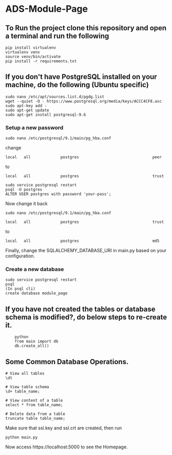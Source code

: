 # ADS-Module-Page

## To Run the project clone this repository and open a terminal and run the following
```
pip install virtualenv
virtualenv venv
source venv/bin/activate
pip install -r requirements.txt
```

## If you don't have PostgreSQL installed on your machine, do the following (Ubuntu specific)
```
sudo nano /etc/apt/sources.list.d/pgdg.list
wget --quiet -O - https://www.postgresql.org/media/keys/ACCC4CF8.asc
sudo apt-key add -
sudo apt-get update
sudo apt-get install postgresql-9.6
```

### Setup a new password

```
sudo nano /etc/postgresql/9.1/main/pg_hba.conf
```
change
```
local   all             postgres                                peer
```
to
```
local   all             postgres                                trust
```
```
sudo service postgresql restart
psql -U postgres
ALTER USER postgres with password 'your-pass';
```
Now change it back
```
sudo nano /etc/postgresql/9.1/main/pg_hba.conf
```
```
local   all             postgres                                trust
```
to
```
local   all             postgres                                md5
```
Finally, change the SQLALCHEMY_DATABASE_URI in main.py based on your configuration.

### Create a new database
```
sudo service postgresql restart
psql
(In psql cli)
create database module_page
```

## If you have not created the tables or database schema is modified?, do below steps to re-create it. 
```
    python
    from main import db
    db.create_all()
```

## Some Common Database Operations.
```
# View all tables
\dt

# View table schema
\d+ table_name;

# View content of a table
select * from table_name;

# Delete data from a table
truncate table table_name;
```

Make sure that ssl.key and ssl.crt are created, then run
```
python main.py
```

Now access
https://localhost:5000 
to see the Homepage.
